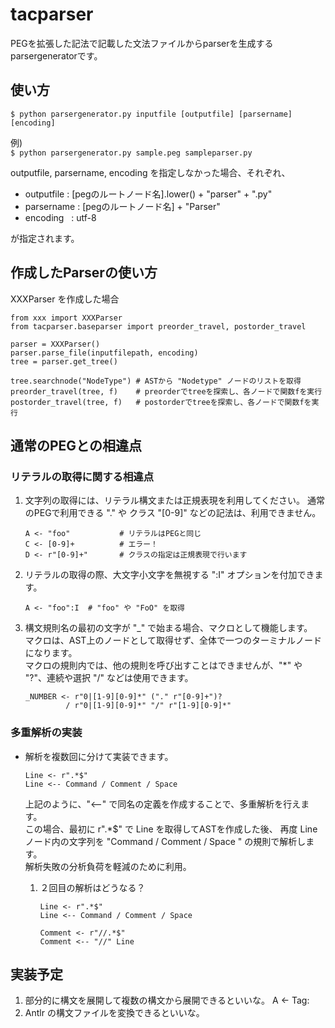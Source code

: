 # tacparser

PEGを拡張した記法で記載した文法ファイルからparserを生成するparsergeneratorです。

## 使い方

`$ python parsergenerator.py inputfile [outputfile] [parsername] [encoding]`  

例)  
`$ python parsergenerator.py sample.peg sampleparser.py`  

outputfile, parsername, encoding を指定しなかった場合、それぞれ、
* outputfile : [pegのルートノード名].lower() + "parser" + ".py"
* parsername : [pegのルートノード名] + "Parser"
* encoding   : utf-8

が指定されます。

## 作成したParserの使い方

XXXParser を作成した場合

```
from xxx import XXXParser
from tacparser.baseparser import preorder_travel, postorder_travel

parser = XXXParser()
parser.parse_file(inputfilepath, encoding)
tree = parser.get_tree()

tree.searchnode("NodeType") # ASTから "Nodetype" ノードのリストを取得
preorder_travel(tree, f)    # preorderでtreeを探索し、各ノードで関数fを実行  
postorder_travel(tree, f)   # postorderでtreeを探索し、各ノードで関数fを実行 
```


## 通常のPEGとの相違点

### リテラルの取得に関する相違点

1. 文字列の取得には、リテラル構文または正規表現を利用してください。
   通常のPEGで利用できる "." や クラス "[0-9]" などの記法は、利用できません。  
   ```
   A <- "foo"           # リテラルはPEGと同じ
   C <- [0-9]+          # エラー！
   D <- r"[0-9]+"       # クラスの指定は正規表現で行います
   ```

1. リテラルの取得の際、大文字小文字を無視する ":I" オプションを付加できます。  

   `A <- "foo":I  # "foo" や "FoO" を取得`

1. 構文規則名の最初の文字が "_" で始まる場合、マクロとして機能します。  
   マクロは、AST上のノードとして取得せず、全体で一つのターミナルノードになります。  
   マクロの規則内では、他の規則を呼び出すことはできませんが、"\*" や "?"、連続や選択 "/" などは使用できます。
   
   ```
   _NUMBER <- r"0|[1-9][0-9]*" ("." r"[0-9]+")? 
            / r"0|[1-9][0-9]*" "/" r"[1-9][0-9]*"
   ```

### 多重解析の実装

* 解析を複数回に分けて実装できます。
    
    ```
    Line <- r".*$"
    Line <-- Command / Comment / Space
    ```
    上記のように、"<--" で同名の定義を作成することで、多重解析を行えます。  
    この場合、最初に r".\*$" で Line を取得してASTを作成した後、
    再度 Lineノード内の文字列を "Command / Comment / Space " の規則で解析します。  
    解析失敗の分析負荷を軽減のために利用。
   
   1. ２回目の解析はどうなる？
        ```
        Line <- r".*$"
        Line <-- Command / Comment / Space
        
        Comment <- r"//.*$"
        Comment <-- "//" Line
        ```

## 実装予定

1. 部分的に構文を展開して複数の構文から展開できるといいな。
   A <- Tag:
1. Antlr の構文ファイルを変換できるといいな。

